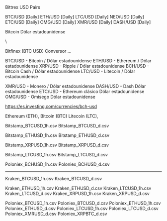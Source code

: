 Bittrex USD Pairs

BTC/USD [Daily] 
ETH/USD [Daily] 
LTC/USD [Daily] 
NEO/USD [Daily] 
ETC/USD [Daily] 
OMG/USD [Daily] 
XMR/USD [Daily] 
DASH/USD [Daily] 

Bitcoin Dólar estadounidense 

\

Bitfinex (BTC USD) Conversor ...

BTC/USD - Bitcoin      / Dólar estadounidense
ETH/USD - Ethereum     / Dólar estadounidense
XRP/USD - Ripple       / Dólar estadounidense
BCH/USD - Bitcoin Cash / Dólar estadounidense
LTC/USD - Litecoin     / Dólar estadounidense

XMR/USD - Monero       / Dólar estadounidense
DASH/USD - Dash Dólar estadounidense
ETC/USD - Ethereum clásico Dólar estadounidense
OMG/USD - Omisego Dólar estadounidense

https://es.investing.com/currencies/bch-usd

Ethereum (ETH), Bitcoin (BTC)  Litecoin (LTC),

Bitstamp_BTCUSD_1h.csv
Bitstamp_BTCUSD_d.csv

Bitstamp_ETHUSD_1h.csv
Bitstamp_ETHUSD_d.csv

Bitstamp_XRPUSD_1h.csv
Bitstamp_XRPUSD_d.csv

Bitstamp_LTCUSD_1h.csv
Bitstamp_LTCUSD_d.csv

Poloniex_BCHUSD_1h.csv
Poloniex_BCHUSD_d.csv


-------

Kraken_BTCUSD_1h.csv
Kraken_BTCUSD_d.csv

Kraken_ETHUSD_1h.csv
Kraken_ETHUSD_d.csv
Kraken_LTCUSD_1h.csv
Kraken_LTCUSD_d.csv
Kraken_XRPUSD_1h.csv
Kraken_XRPUSD_d.csv

Poloniex_BTCUSD_1h.csv
Poloniex_BTCUSD_d.csv
Poloniex_ETHUSD_1h.csv
Poloniex_ETHUSD_d.csv
Poloniex_LTCUSD_1h.csv
Poloniex_LTCUSD_d.csv
Poloniex_XMRUSD_d.csv
Poloniex_XRPBTC_d.csv








